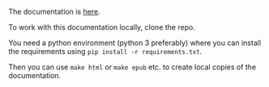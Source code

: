The documentation is [here](http://fluxdoc.readthedocs.io/en/latest/index.html).

To work with this documentation locally, clone the repo.

You need a python environment (python 3 preferably) where you can install the requirements using ``pip install -r requirements.txt``.

Then you can use ``make html`` or ``make epub`` etc. to create local copies of the documentation.